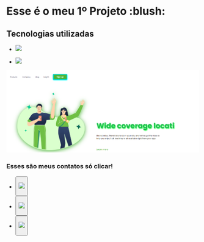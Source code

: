   <h1> Esse é o meu 1º Projeto :blush:</h1>
  <h2> Tecnologias utilizadas </h2>
  <ul>
  <li><p><img src="https://img.shields.io/badge/HTML5-E34F26?style=for-the-badge&logo=html5&logoColor=white"</p> </li>
  <li><p><img src="https://img.shields.io/badge/CSS3-1572B6?style=for-the-badge&logo=css3&logoColor=white"</p> </li>
  </ul>
  
<img src="https://github.com/CarlosH3nrique/Desafio-01/blob/main/img/Captura%20de%20tela%202024-03-01%20173451.png?raw=true">

<h3>Esses são meus contatos só clicar!</h3>
  <ul>
  <li><button><p><a href="https://www.linkedin.com/in/carlos-henrique-guabiraba-dos-santos-8a6ab01b9/"><img src="https://img.shields.io/badge/LinkedIn-0077B5?style=for-the-badge&logo=linkedin&logoColor=white"</p></a> </button></li>
  <li><button><p><a href="https://myaccount.google.com/?hl=pt_BR&utm_source=OGB&utm_medium=act"><img src="https://img.shields.io/badge/Gmail-D14836?style=for-the-badge&logo=gmail&logoColor=white"></p></a> </button></li>
  <li><button><p><a href="https://wa.me/5571982761774"><img src="https://img.shields.io/badge/WhatsApp-25D366?style=for-the-badge&logo=whatsapp&logoColor=white"</a></p> </button></li>
 </ul>
